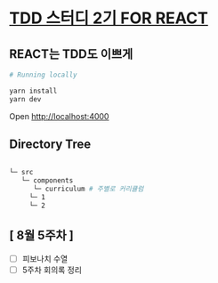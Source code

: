 # [TDD 스터디 2기 FOR REACT](https://github.com/Yeoshin-TDD-Study-2nd)

## REACT는 TDD도 이쁘게

```bash
# Running locally

yarn install
yarn dev

```

Open [http://localhost:4000](http://localhost:3000)

## Directory Tree

```bash

└─ src
   └─ components
      └─ curriculum	# 주별로 커리큘럼
	 └─ 1
	 └─ 2

```

## [ 8월 5주차 ]

- [ ] 피보나치 수열
- [ ] 5주차 회의록 정리
